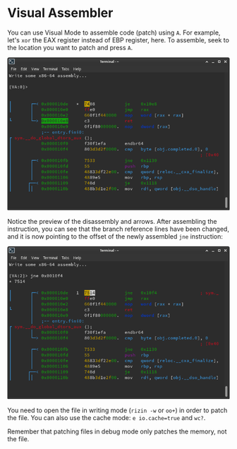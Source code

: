 # Visual Assembler

You can use Visual Mode to assemble code (patch) using `A`.
For example, let's `xor` the EAX register instead of EBP register, here.
To assemble, seek to the location you want to patch and press `A`.

![Before](assembler_before.png)

Notice the preview of the disassembly and arrows. After assembling the instruction,
you can see that the branch reference lines have been changed, and it is now pointing to 
the offset of the newly assembled `jne` instruction:

![After](assembler_after.png)

You need to open the file in writing mode (`rizin -w` or `oo+`) in order to patch the file.
You can also use the cache mode: `e io.cache=true` and `wc?`.

Remember that patching files in debug mode only patches the memory, not the file.
